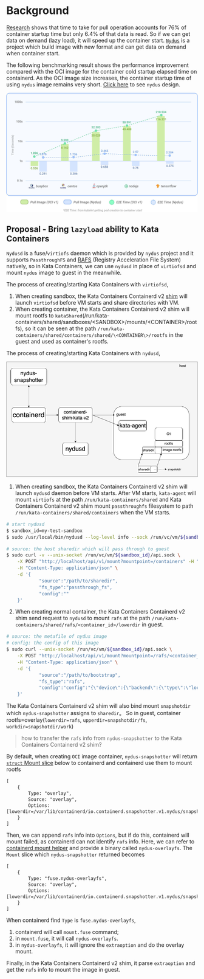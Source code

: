 # Background

[Research](https://www.usenix.org/conference/fast16/technical-sessions/presentation/harter) shows that time to take for pull operation accounts for 76% of container startup time but only 6.4% of that data is read. So if we can get data on demand (lazy load), it will speed up the container start. [`Nydus`](https://github.com/dragonflyoss/image-service) is a project which build image with new format and can get data on demand when container start.

The following benchmarking result shows the performance improvement compared with the OCI image for the container cold startup elapsed time on containerd. As the OCI image size increases, the container startup time of using `nydus` image remains very short. [Click here](https://github.com/dragonflyoss/image-service/blob/master/docs/nydus-design.md) to see `nydus` design.

![`nydus`-performance](arch-images/nydus-performance.png)

## Proposal - Bring `lazyload` ability to Kata Containers

`Nydusd` is a fuse/`virtiofs` daemon which is provided by `nydus` project and it supports `PassthroughFS` and [RAFS](https://github.com/dragonflyoss/image-service/blob/master/docs/nydus-design.md) (Registry Acceleration File System) natively, so in Kata Containers, we can use `nydusd` in place of `virtiofsd` and mount `nydus` image to guest in the meanwhile.

The process of creating/starting Kata Containers with `virtiofsd`,

1. When creating sandbox, the Kata Containers Containerd v2 [shim](https://github.com/kata-containers/kata-containers/blob/main/docs/design/architecture/README.md#runtime) will launch `virtiofsd` before VM starts and share directories with VM.
2. When creating container, the Kata Containers Containerd v2 shim will mount rootfs to `kataShared`(/run/kata-containers/shared/sandboxes/\<SANDBOX\>/mounts/\<CONTAINER\>/rootfs), so it can be seen at the path `/run/kata-containers/shared/containers/shared/\<CONTAINER\>/rootfs` in the guest and used as container's rootfs.

The process of creating/starting Kata Containers with `nydusd`,

![kata-`nydus`](arch-images/kata-nydus.png)

1. When creating sandbox, the Kata Containers Containerd v2 shim will launch `nydusd` daemon before VM starts.
After VM starts, `kata-agent` will mount `virtiofs` at the path `/run/kata-containers/shared` and Kata Containers Containerd v2 shim mount `passthroughfs` filesystem to path `/run/kata-containers/shared/containers` when the VM starts.

```bash
# start nydusd
$ sandbox_id=my-test-sandbox
$ sudo /usr/local/bin/nydusd --log-level info --sock /run/vc/vm/${sandbox_id}/vhost-user-fs.sock --apisock /run/vc/vm/${sandbox_id}/api.sock
```

```bash
# source: the host sharedir which will pass through to guest
$ sudo curl -v --unix-socket /run/vc/vm/${sandbox_id}/api.sock \
    -X POST "http://localhost/api/v1/mount?mountpoint=/containers" -H "accept: */*" \
    -H "Content-Type: application/json" \
    -d '{
            "source":"/path/to/sharedir",
            "fs_type":"passthrough_fs",
            "config":""
    }'
```

2. When creating normal container, the Kata Containers Containerd v2 shim send request to `nydusd` to mount `rafs` at the path `/run/kata-containers/shared/rafs/<container_id>/lowerdir` in guest.

```bash
# source: the metafile of nydus image
# config: the config of this image
$ sudo curl --unix-socket /run/vc/vm/${sandbox_id}/api.sock \
    -X POST "http://localhost/api/v1/mount?mountpoint=/rafs/<container_id>/lowerdir" -H "accept: */*" \
    -H "Content-Type: application/json" \
    -d '{
            "source":"/path/to/bootstrap",
            "fs_type":"rafs",
            "config":"config":"{\"device\":{\"backend\":{\"type\":\"localfs\",\"config\":{\"dir\":\"blobs\"}},\"cache\":{\"type\":\"blobcache\",\"config\":{\"work_dir\":\"cache\"}}},\"mode\":\"direct\",\"digest_validate\":true}",
    }'
```

The Kata Containers Containerd v2 shim will also bind mount `snapshotdir` which `nydus-snapshotter` assigns to `sharedir`。
So in guest, container rootfs=overlay(`lowerdir=rafs`, `upperdir=snapshotdir/fs`, `workdir=snapshotdir/work`)

> how to transfer the `rafs` info from `nydus-snapshotter` to the Kata Containers Containerd v2 shim?

By default, when creating `OCI` image container, `nydus-snapshotter` will return [`struct` Mount slice](https://github.com/containerd/containerd/blob/main/mount/mount.go#L21) below to containerd and containerd use them to mount rootfs

```
[
    {
        Type: "overlay",
        Source: "overlay",
        Options: [lowerdir=/var/lib/containerd/io.containerd.snapshotter.v1.nydus/snapshots/<snapshot_A>/mnt,upperdir=/var/lib/containerd/io.containerd.snapshotter.v1.nydus/snapshots/<snapshot_B>/fs,workdir=/var/lib/containerd/io.containerd.snapshotter.v1.nydus/snapshots/<snapshot_B>/work],
    }
]
```

Then, we can append `rafs` info into `Options`, but if do this, containerd will mount failed, as containerd can not identify `rafs` info. Here, we can refer to [containerd mount helper](https://github.com/containerd/containerd/blob/main/mount/mount_linux.go#L42) and provide a binary called `nydus-overlayfs`. The `Mount` slice which `nydus-snapshotter` returned becomes

```
[
    {
        Type: "fuse.nydus-overlayfs",
        Source: "overlay",
        Options: [lowerdir=/var/lib/containerd/io.containerd.snapshotter.v1.nydus/snapshots/<snapshot_A>/mnt,upperdir=/var/lib/containerd/io.containerd.snapshotter.v1.nydus/snapshots/<snapshot_B>/fs,workdir=/var/lib/containerd/io.containerd.snapshotter.v1.nydus/snapshots/<snapshot_B>/work,extraoption=base64({source:xxx,config:xxx,snapshotdir:xxx})],
    }
]
```

When containerd find `Type` is `fuse.nydus-overlayfs`,

1. containerd will call `mount.fuse` command;
2. in `mount.fuse`, it will call `nydus-overlayfs`.
3. in `nydus-overlayfs`, it will ignore the `extraoption` and do the overlay mount.

Finally, in the Kata Containers Containerd v2 shim, it parse `extraoption` and get the `rafs` info to mount the image in guest.
